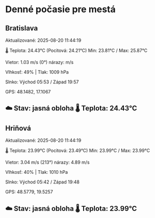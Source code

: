 ﻿# Denné počasie pre mestá

## Bratislava
Aktualizované: 2025-08-20 11:44:19

🌡️ Teplota: 24.43°C 
(Pocitová: 24.21°C)
Min: 23.81°C / Max: 25.87°C

Vietor: 1.03 m/s    (0°) 
nárazy:  m/s

Vlhkosť: 49% | Tlak: 1009 hPa

Slnko: Východ 05:53 / Západ 19:57

GPS: 48.1482, 17.1067

☁️ Stav: jasná obloha        🌡️ Teplota: 24.43°C
---

## Hriňová
Aktualizované: 2025-08-20 11:44:19

🌡️ Teplota: 23.99°C 
(Pocitová: 23.49°C)
Min: 23.99°C / Max: 23.99°C

Vietor: 3.04 m/s (213°)
nárazy: 4.89 m/s

Vlhkosť: 40% | Tlak: 1010 hPa

Slnko: Východ 05:42 / Západ 19:48

GPS: 48.5779, 19.5257

☁️ Stav: jasná obloha        🌡️ Teplota: 23.99°C
---
